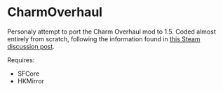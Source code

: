 ﻿# CharmOverhaul

Personaly attempt to port the Charm Overhaul mod to 1.5. Coded almost entirely from scratch, following the information found in [this Steam discussion post](https://steamcommunity.com/app/367520/discussions/0/1732089092462513717/).

Requires:
* SFCore
* HKMirror
